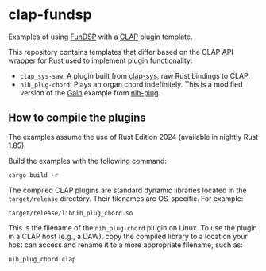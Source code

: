 # clap-fundsp

Examples of using [FunDSP] with a [CLAP] plugin template.

This repository contains templates that differ based on the CLAP API wrapper for
Rust used to implement plugin functionality:

* `clap_sys-saw`: A plugin built from [clap-sys], raw Rust bindings to CLAP.
* `nih_plug-chord`: Plays an organ chord indefinitely. This is a modified
  version of the [Gain] example from [nih-plug].

[CLAP]: https://cleveraudio.org/

[clap-sys]: https://github.com/micahrj/clap-sys

[FunDSP]: https://github.com/SamiPerttu/fundsp

[Gain]: https://github.com/robbert-vdh/nih-plug/blob/master/plugins/examples/gain/src/lib.rs

[nih-plug]: https://github.com/robbert-vdh/nih-plug

## How to compile the plugins

The examples assume the use of Rust Edition 2024 (available in nightly Rust
1.85).

Build the examples with the following command:

```
cargo build -r
```

The compiled CLAP plugins are standard dynamic libraries located in the
`target/release` directory. Their filenames are OS-specific. For example:

```
target/release/libnih_plug_chord.so
```

This is the filename of the `nih_plug-chord` plugin on Linux. To use the plugin
in a CLAP host (e.g., a DAW), copy the compiled library to a location your host
can access and rename it to a more appropriate filename, such as:

```
nih_plug_chord.clap 
```
